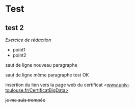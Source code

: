 # Test
## test 2

*Exercice de rédaction*

  * point1
  * point2


saut de ligne nouveau paragraphe


saut de ligne même paragraphe
test OK

insertion du lien vers la page web du certificat <www.univ-toulouse.fr/CertificatBigData>

~~je me suis trompée~~


